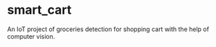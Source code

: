 # smart_cart
An IoT project of groceries detection for shopping cart with the help of computer vision.
